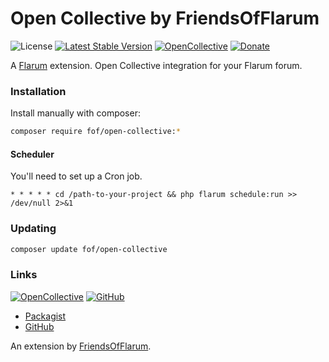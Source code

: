 # Open Collective by FriendsOfFlarum

![License](https://img.shields.io/badge/license-MIT-blue.svg) [![Latest Stable Version](https://img.shields.io/packagist/v/fof/open-collective.svg)](https://packagist.org/packages/fof/open-collective) [![OpenCollective](https://img.shields.io/badge/opencollective-fof-blue.svg)](https://opencollective.com/fof/donate) [![Donate](https://img.shields.io/badge/donate-datitisev-important.svg)](https://datitisev.me/donate)

A [Flarum](http://flarum.org) extension. Open Collective integration for your Flarum forum.

### Installation

Install manually with composer:

```sh
composer require fof/open-collective:*
```

#### Scheduler

You'll need to set up a Cron job.

```
* * * * * cd /path-to-your-project && php flarum schedule:run >> /dev/null 2>&1
```

### Updating

```sh
composer update fof/open-collective
```

### Links

[![OpenCollective](https://img.shields.io/badge/donate-friendsofflarum-44AEE5?style=for-the-badge&logo=open-collective)](https://opencollective.com/fof/donate) [![GitHub](https://img.shields.io/badge/donate-datitisev-ea4aaa?style=for-the-badge&logo=github)](https://datitisev.me/donate/github)

- [Packagist](https://packagist.org/packages/fof/open-collective)
- [GitHub](https://github.com/FriendsOfFlarum/open-collective)

An extension by [FriendsOfFlarum](https://github.com/FriendsOfFlarum).
